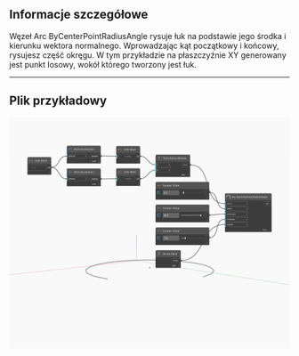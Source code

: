 ## Informacje szczegółowe
Węzeł Arc ByCenterPointRadiusAngle rysuje łuk na podstawie jego środka i kierunku wektora normalnego. Wprowadzając kąt początkowy i końcowy, rysujesz część okręgu. W tym przykładzie na płaszczyźnie XY generowany jest punkt losowy, wokół którego tworzony jest łuk.
___
## Plik przykładowy

![ByCenterPointRadiusAngle](./Autodesk.DesignScript.Geometry.Arc.ByCenterPointRadiusAngle_img.jpg)

